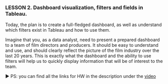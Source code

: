 ### LESSON 2. Dashboard visualization, filters and fields in Tableau.

Today, the plan is to create a full-fledged dashboard, as well as understand which filters exist in Tableau and how to use them.

Imagine that you, as a data analyst, need to present a prepared dashboard to a team of film directors and producers. It should be easy to understand and use, and should clearly reflect the picture of the film industry over the last 20 years. This is exactly what the dashboard and the ability to use filters will help us to quickly display information that will be of interest to the team.

▶️ PS: you can find all the links for HW in the description under the [video](https://www.youtube.com/watch?v=M6EJDpJi8wQ)
